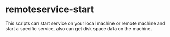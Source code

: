 # remoteservice-start
This scripts can start service on your local machine or remote machine and start a specific service, also can get disk space data on the machine.
